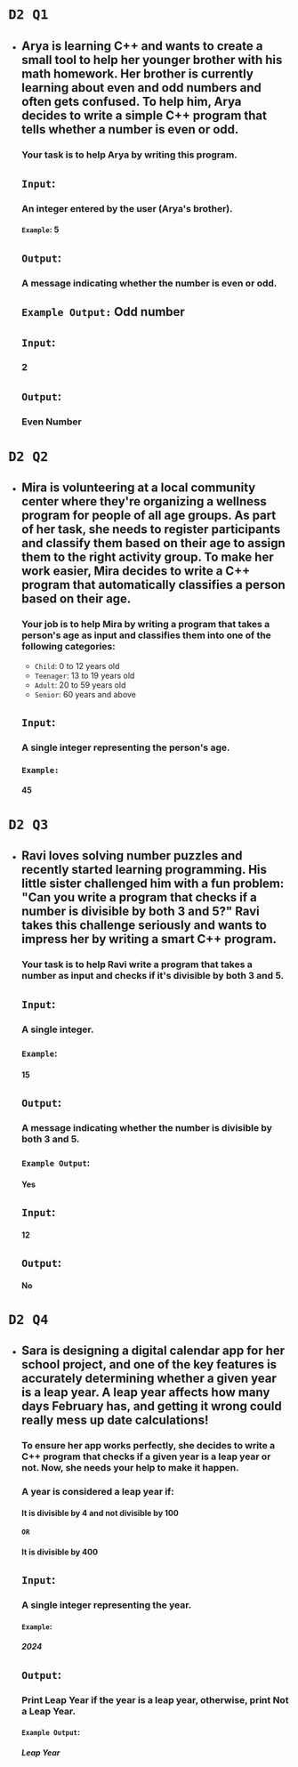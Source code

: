 # `D2 Q1`

- ## Arya is learning C++ and wants to create a small tool to help her younger brother with his math homework. Her brother is currently learning about even and odd numbers and often gets confused. To help him, Arya decides to write a simple C++ program that tells whether a number is even or odd.

  ### Your task is to help Arya by writing this program.

  ## `Input`:

  ### An integer entered by the user (Arya's brother).

  #### `Example`: 5

  ## `Output`:

  ### A message indicating whether the number is even or odd.

  ## `Example Output:` Odd number

  ## `Input`:

  ### 2

  ## `Output`:

  ### Even Number

# `D2 Q2`

- ## Mira is volunteering at a local community center where they're organizing a wellness program for people of all age groups. As part of her task, she needs to register participants and classify them based on their age to assign them to the right activity group. To make her work easier, Mira decides to write a C++ program that automatically classifies a person based on their age.

  ### Your job is to help Mira by writing a program that takes a person's age as input and classifies them into one of the following categories:

  - `Child`: 0 to 12 years old
  - `Teenager`: 13 to 19 years old
  - `Adult`: 20 to 59 years old
  - `Senior`: 60 years and above

  ## `Input`:

  ### A single integer representing the person's age.

  ### `Example:`

  #### 45

# `D2 Q3`

- ## Ravi loves solving number puzzles and recently started learning programming. His little sister challenged him with a fun problem: "Can you write a program that checks if a number is divisible by both 3 and 5?" Ravi takes this challenge seriously and wants to impress her by writing a smart C++ program.

  ### Your task is to help Ravi write a program that takes a number as input and checks if it's divisible by both 3 and 5.

  ## `Input`:

  ### A single integer.

  ### `Example`:

  #### 15

  ## `Output`:

  ### A message indicating whether the number is divisible by both 3 and 5.

  ### `Example Output`:

  #### Yes

  ## `Input`:

  #### 12

  ## `Output`:

  #### No

# `D2 Q4`

- ## Sara is designing a digital calendar app for her school project, and one of the key features is accurately determining whether a given year is a leap year. A leap year affects how many days February has, and getting it wrong could really mess up date calculations!

  ### To ensure her app works perfectly, she decides to write a C++ program that checks if a given year is a leap year or not. Now, she needs your help to make it happen.

  ### A year is considered a leap year if:

  #### It is divisible by 4 and not divisible by 100

  #### `OR`

  #### It is divisible by 400

  ## `Input`:

  ### A single integer representing the year.

  #### `Example`:

  ##### 2024

  ## `Output`:

  ### Print Leap Year if the year is a leap year, otherwise, print Not a Leap Year.

  #### `Example Output`:

  ##### Leap Year
